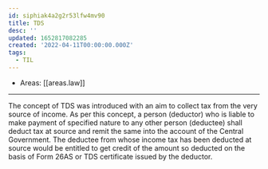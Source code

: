 ```yaml
---
id: siphiak4a2g2r53lfw4mv90
title: TDS
desc: ''
updated: 1652817082285
created: '2022-04-11T00:00:00.000Z'
tags:
  - TIL
---
```


- Areas: [[areas.law]]

---

The concept of TDS was introduced with an aim to collect tax from the very source of income. As per this concept, a person (deductor) who is liable to make payment of specified nature to any other person (deductee) shall deduct tax at source and remit the same into the account of the Central Government. The deductee from whose income tax has been deducted at source would be entitled to get credit of the amount so deducted on the basis of Form 26AS or TDS certificate issued by the deductor.
